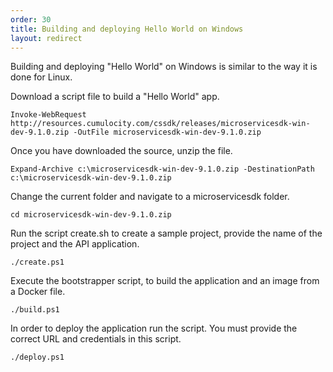 ```yaml
---
order: 30
title: Building and deploying Hello World on Windows
layout: redirect
---
```


Building and deploying "Hello World" on Windows is similar to the way it is done for Linux.

Download a script file to build a "Hello World" app.

	Invoke-WebRequest  http://resources.cumulocity.com/cssdk/releases/microservicesdk-win-dev-9.1.0.zip -OutFile microservicesdk-win-dev-9.1.0.zip

Once you have downloaded the source, unzip the file.

	Expand-Archive c:\microservicesdk-win-dev-9.1.0.zip -DestinationPath c:\microservicesdk-win-dev-9.1.0.zip

Change the current folder and navigate to a microservicesdk folder.

	cd microservicesdk-win-dev-9.1.0.zip

Run the script create.sh to create a sample project, provide the name of the project and the API application.

	./create.ps1

Execute the bootstrapper script, to build the application and an image from a Docker file.

	./build.ps1

In order to deploy the application run the script. You must provide the correct URL and credentials in this script.

	./deploy.ps1
